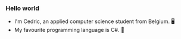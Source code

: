 ### Hello world

- I'm Cedric, an applied computer science student from Belgium. 🖥
- My favourite programming language is C#. 🥇
